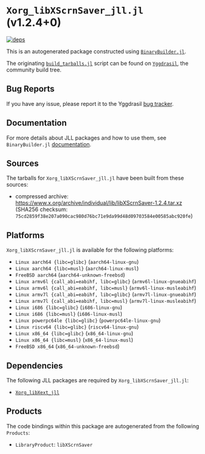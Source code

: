 # `Xorg_libXScrnSaver_jll.jl` (v1.2.4+0)

[![deps](https://juliahub.com/docs/Xorg_libXScrnSaver_jll/deps.svg)](https://juliahub.com/ui/Packages/General/Xorg_libXScrnSaver_jll/)

This is an autogenerated package constructed using [`BinaryBuilder.jl`](https://github.com/JuliaPackaging/BinaryBuilder.jl).

The originating [`build_tarballs.jl`](https://github.com/JuliaPackaging/Yggdrasil/blob/f1678cca7cbfda97fbd47ea8baa596152796f5f6/X/Xorg_libXScrnSaver/build_tarballs.jl) script can be found on [`Yggdrasil`](https://github.com/JuliaPackaging/Yggdrasil/), the community build tree.

## Bug Reports

If you have any issue, please report it to the Yggdrasil [bug tracker](https://github.com/JuliaPackaging/Yggdrasil/issues).

## Documentation

For more details about JLL packages and how to use them, see `BinaryBuilder.jl` [documentation](https://docs.binarybuilder.org/stable/jll/).

## Sources

The tarballs for `Xorg_libXScrnSaver_jll.jl` have been built from these sources:

* compressed archive: https://www.x.org/archive/individual/lib/libXScrnSaver-1.2.4.tar.xz (SHA256 checksum: `75cd2859f38e207a090cac980d76bc71e9da99d48d09703584e00585abc920fe`)

## Platforms

`Xorg_libXScrnSaver_jll.jl` is available for the following platforms:

* `Linux aarch64 {libc=glibc}` (`aarch64-linux-gnu`)
* `Linux aarch64 {libc=musl}` (`aarch64-linux-musl`)
* `FreeBSD aarch64` (`aarch64-unknown-freebsd`)
* `Linux armv6l {call_abi=eabihf, libc=glibc}` (`armv6l-linux-gnueabihf`)
* `Linux armv6l {call_abi=eabihf, libc=musl}` (`armv6l-linux-musleabihf`)
* `Linux armv7l {call_abi=eabihf, libc=glibc}` (`armv7l-linux-gnueabihf`)
* `Linux armv7l {call_abi=eabihf, libc=musl}` (`armv7l-linux-musleabihf`)
* `Linux i686 {libc=glibc}` (`i686-linux-gnu`)
* `Linux i686 {libc=musl}` (`i686-linux-musl`)
* `Linux powerpc64le {libc=glibc}` (`powerpc64le-linux-gnu`)
* `Linux riscv64 {libc=glibc}` (`riscv64-linux-gnu`)
* `Linux x86_64 {libc=glibc}` (`x86_64-linux-gnu`)
* `Linux x86_64 {libc=musl}` (`x86_64-linux-musl`)
* `FreeBSD x86_64` (`x86_64-unknown-freebsd`)

## Dependencies

The following JLL packages are required by `Xorg_libXScrnSaver_jll.jl`:

* [`Xorg_libXext_jll`](https://github.com/JuliaBinaryWrappers/Xorg_libXext_jll.jl)

## Products

The code bindings within this package are autogenerated from the following `Products`:

* `LibraryProduct`: `libXScrnSaver`
